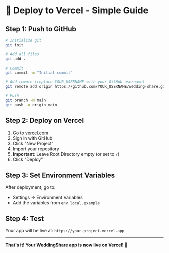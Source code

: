 # 🚀 Deploy to Vercel - Simple Guide

## Step 1: Push to GitHub

```bash
# Initialize git
git init

# Add all files
git add .

# Commit
git commit -m "Initial commit"

# Add remote (replace YOUR_USERNAME with your GitHub username)
git remote add origin https://github.com/YOUR_USERNAME/wedding-share.git

# Push
git branch -M main
git push -u origin main
```

## Step 2: Deploy on Vercel

1. Go to [vercel.com](https://vercel.com)
2. Sign in with GitHub
3. Click "New Project"
4. Import your repository
5. **Important**: Leave Root Directory empty (or set to `/`)
6. Click "Deploy"

## Step 3: Set Environment Variables

After deployment, go to:
- Settings → Environment Variables
- Add the variables from `env.local.example`

## Step 4: Test

Your app will be live at: `https://your-project.vercel.app`

---

**That's it! Your WeddingShare app is now live on Vercel! 🎉**
